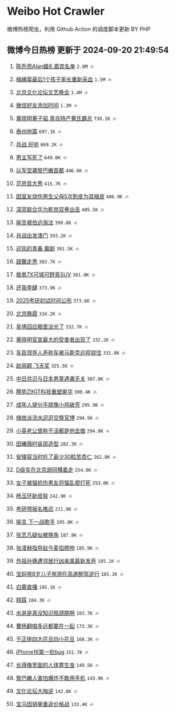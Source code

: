 # Weibo Hot Crawler 



微博热榜爬虫，利用 Github Action 的调度脚本更新 BY PHP 


## 微博今日热榜 更新于 2024-09-20 21:49:54 
1. [陈乔恩Alan婚礼嘉宾名单](https://s.weibo.com/weibo?q=%23%E9%99%88%E4%B9%94%E6%81%A9Alan%E5%A9%9A%E7%A4%BC%E5%98%89%E5%AE%BE%E5%90%8D%E5%8D%95%23&t=31&band_rank=1&Refer=top) `2.0M 🔥` 

1. [梅姨案最后1个孩子家长重新采血](https://s.weibo.com/weibo?q=%23%E6%A2%85%E5%A7%A8%E6%A1%88%E6%9C%80%E5%90%8E1%E4%B8%AA%E5%AD%A9%E5%AD%90%E5%AE%B6%E9%95%BF%E9%87%8D%E6%96%B0%E9%87%87%E8%A1%80%23&t=31&band_rank=2&Refer=top) `1.5M 🔥` 

1. [北京文化论坛文艺晚会](https://s.weibo.com/weibo?q=%23%E5%8C%97%E4%BA%AC%E6%96%87%E5%8C%96%E8%AE%BA%E5%9D%9B%E6%96%87%E8%89%BA%E6%99%9A%E4%BC%9A%23&t=31&band_rank=3&Refer=top) `1.4M 🔥` 

1. [微信好友添加时间](https://s.weibo.com/weibo?q=%23%E5%BE%AE%E4%BF%A1%E5%A5%BD%E5%8F%8B%E6%B7%BB%E5%8A%A0%E6%97%B6%E9%97%B4%23&t=31&band_rank=4&Refer=top) `1.3M 🔥` 

1. [黄晓明黄子韬 青岛特产黄氏霸总](https://s.weibo.com/weibo?q=%E9%BB%84%E6%99%93%E6%98%8E%E9%BB%84%E5%AD%90%E9%9F%AC%20%E9%9D%92%E5%B2%9B%E7%89%B9%E4%BA%A7%E9%BB%84%E6%B0%8F%E9%9C%B8%E6%80%BB&t=31&band_rank=5&Refer=top) `738.1K 🔥` 

1. [泰州地震](https://s.weibo.com/weibo?q=%E6%B3%B0%E5%B7%9E%E5%9C%B0%E9%9C%87&t=31&band_rank=6&Refer=top) `697.1K 🔥` 

1. [肖战 好听](https://s.weibo.com/weibo?q=%E8%82%96%E6%88%98%20%E5%A5%BD%E5%90%AC&t=31&band_rank=7&Refer=top) `669.2K 🔥` 

1. [男主写死了](https://s.weibo.com/weibo?q=%E7%94%B7%E4%B8%BB%E5%86%99%E6%AD%BB%E4%BA%86&t=31&band_rank=8&Refer=top) `649.0K 🔥` 

1. [以军空袭黎巴嫩首都](https://s.weibo.com/weibo?q=%23%E4%BB%A5%E5%86%9B%E7%A9%BA%E8%A2%AD%E9%BB%8E%E5%B7%B4%E5%AB%A9%E9%A6%96%E9%83%BD%23&t=31&band_rank=9&Refer=top) `446.6K 🔥` 

1. [范思哲大秀](https://s.weibo.com/weibo?q=%E8%8C%83%E6%80%9D%E5%93%B2%E5%A4%A7%E7%A7%80&t=31&band_rank=10&Refer=top) `415.7K 🔥` 

1. [因室友烧伤男生父母5次割皮为其植皮](https://s.weibo.com/weibo?q=%23%E5%9B%A0%E5%AE%A4%E5%8F%8B%E7%83%A7%E4%BC%A4%E7%94%B7%E7%94%9F%E7%88%B6%E6%AF%8D5%E6%AC%A1%E5%89%B2%E7%9A%AE%E4%B8%BA%E5%85%B6%E6%A4%8D%E7%9A%AE%23&t=31&band_rank=11&Refer=top) `406.9K 🔥` 

1. [深蓝联合华为乾崑双拳出击](https://s.weibo.com/weibo?q=%23%E6%B7%B1%E8%93%9D%E8%81%94%E5%90%88%E5%8D%8E%E4%B8%BA%E4%B9%BE%E5%B4%91%E5%8F%8C%E6%8B%B3%E5%87%BA%E5%87%BB%23&t=31&band_rank=12&Refer=top) `405.5K 🔥` 

1. [喻言被伯远淘汰](https://s.weibo.com/weibo?q=%23%E5%96%BB%E8%A8%80%E8%A2%AB%E4%BC%AF%E8%BF%9C%E6%B7%98%E6%B1%B0%23&t=31&band_rank=13&Refer=top) `399.8K 🔥` 

1. [肖战出发澳门](https://s.weibo.com/weibo?q=%23%E8%82%96%E6%88%98%E5%87%BA%E5%8F%91%E6%BE%B3%E9%97%A8%23&t=31&band_rank=14&Refer=top) `393.2K 🔥` 

1. [迎风的青春 癫剧](https://s.weibo.com/weibo?q=%E8%BF%8E%E9%A3%8E%E7%9A%84%E9%9D%92%E6%98%A5%20%E7%99%AB%E5%89%A7&t=31&band_rank=15&Refer=top) `391.5K 🔥` 

1. [甜馨走秀](https://s.weibo.com/weibo?q=%E7%94%9C%E9%A6%A8%E8%B5%B0%E7%A7%80&t=31&band_rank=16&Refer=top) `383.7K 🔥` 

1. [极氪7X可城可野真SUV](https://s.weibo.com/weibo?q=%23%E6%9E%81%E6%B0%AA7X%E5%8F%AF%E5%9F%8E%E5%8F%AF%E9%87%8E%E7%9C%9FSUV%23&t=31&band_rank=17&Refer=top) `381.0K 🔥` 

1. [还我李肆](https://s.weibo.com/weibo?q=%E8%BF%98%E6%88%91%E6%9D%8E%E8%82%86&t=31&band_rank=18&Refer=top) `373.9K 🔥` 

1. [2025考研初试时间公布](https://s.weibo.com/weibo?q=%232025%E8%80%83%E7%A0%94%E5%88%9D%E8%AF%95%E6%97%B6%E9%97%B4%E5%85%AC%E5%B8%83%23&t=31&band_rank=19&Refer=top) `373.6K 🔥` 

1. [北京晚霞](https://s.weibo.com/weibo?q=%E5%8C%97%E4%BA%AC%E6%99%9A%E9%9C%9E&t=31&band_rank=20&Refer=top) `334.2K 🔥` 

1. [吴倩回应眼里没光了](https://s.weibo.com/weibo?q=%23%E5%90%B4%E5%80%A9%E5%9B%9E%E5%BA%94%E7%9C%BC%E9%87%8C%E6%B2%A1%E5%85%89%E4%BA%86%23&t=31&band_rank=21&Refer=top) `332.7K 🔥` 

1. [黄晓明官宣最大的受害者出现了](https://s.weibo.com/weibo?q=%E9%BB%84%E6%99%93%E6%98%8E%E5%AE%98%E5%AE%A3%E6%9C%80%E5%A4%A7%E7%9A%84%E5%8F%97%E5%AE%B3%E8%80%85%E5%87%BA%E7%8E%B0%E4%BA%86&t=31&band_rank=22&Refer=top) `332.2K 🔥` 

1. [车臣领导人声称车被马斯克远程锁住](https://s.weibo.com/weibo?q=%23%E8%BD%A6%E8%87%A3%E9%A2%86%E5%AF%BC%E4%BA%BA%E5%A3%B0%E7%A7%B0%E8%BD%A6%E8%A2%AB%E9%A9%AC%E6%96%AF%E5%85%8B%E8%BF%9C%E7%A8%8B%E9%94%81%E4%BD%8F%23&t=31&band_rank=23&Refer=top) `331.0K 🔥` 

1. [赵丽颖 飞天奖](https://s.weibo.com/weibo?q=%E8%B5%B5%E4%B8%BD%E9%A2%96%20%E9%A3%9E%E5%A4%A9%E5%A5%96&t=31&band_rank=24&Refer=top) `325.5K 🔥` 

1. [中日共识与日本男童遇袭无关](https://s.weibo.com/weibo?q=%23%E4%B8%AD%E6%97%A5%E5%85%B1%E8%AF%86%E4%B8%8E%E6%97%A5%E6%9C%AC%E7%94%B7%E7%AB%A5%E9%81%87%E8%A2%AD%E6%97%A0%E5%85%B3%23&t=31&band_rank=25&Refer=top) `307.0K 🔥` 

1. [腾势Z9GT科技重塑豪华](https://s.weibo.com/weibo?q=%23%E8%85%BE%E5%8A%BFZ9GT%E7%A7%91%E6%8A%80%E9%87%8D%E5%A1%91%E8%B1%AA%E5%8D%8E%23&t=31&band_rank=26&Refer=top) `300.4K 🔥` 

1. [成年人提分手就像小鸡破壳](https://s.weibo.com/weibo?q=%E6%88%90%E5%B9%B4%E4%BA%BA%E6%8F%90%E5%88%86%E6%89%8B%E5%B0%B1%E5%83%8F%E5%B0%8F%E9%B8%A1%E7%A0%B4%E5%A3%B3&t=31&band_rank=27&Refer=top) `295.9K 🔥` 

1. [嗨放派流水迢迢交换官博](https://s.weibo.com/weibo?q=%E5%97%A8%E6%94%BE%E6%B4%BE%E6%B5%81%E6%B0%B4%E8%BF%A2%E8%BF%A2%E4%BA%A4%E6%8D%A2%E5%AE%98%E5%8D%9A&t=31&band_rank=28&Refer=top) `294.5K 🔥` 

1. [小英老公曾称干活都是他去做](https://s.weibo.com/weibo?q=%23%E5%B0%8F%E8%8B%B1%E8%80%81%E5%85%AC%E6%9B%BE%E7%A7%B0%E5%B9%B2%E6%B4%BB%E9%83%BD%E6%98%AF%E4%BB%96%E5%8E%BB%E5%81%9A%23&t=31&band_rank=29&Refer=top) `294.0K 🔥` 

1. [田曦薇时装周造型](https://s.weibo.com/weibo?q=%E7%94%B0%E6%9B%A6%E8%96%87%E6%97%B6%E8%A3%85%E5%91%A8%E9%80%A0%E5%9E%8B&t=31&band_rank=30&Refer=top) `282.3K 🔥` 

1. [安陵容当时吃了最少30粒苦杏仁](https://s.weibo.com/weibo?q=%E5%AE%89%E9%99%B5%E5%AE%B9%E5%BD%93%E6%97%B6%E5%90%83%E4%BA%86%E6%9C%80%E5%B0%9130%E7%B2%92%E8%8B%A6%E6%9D%8F%E4%BB%81&t=31&band_rank=31&Refer=top) `262.8K 🔥` 

1. [D级车在北京胡同横着走](https://s.weibo.com/weibo?q=%23D%E7%BA%A7%E8%BD%A6%E5%9C%A8%E5%8C%97%E4%BA%AC%E8%83%A1%E5%90%8C%E6%A8%AA%E7%9D%80%E8%B5%B0%23&t=31&band_rank=32&Refer=top) `254.0K 🔥` 

1. [女子被猫抓伤男友将猫乱棍打死](https://s.weibo.com/weibo?q=%23%E5%A5%B3%E5%AD%90%E8%A2%AB%E7%8C%AB%E6%8A%93%E4%BC%A4%E7%94%B7%E5%8F%8B%E5%B0%86%E7%8C%AB%E4%B9%B1%E6%A3%8D%E6%89%93%E6%AD%BB%23&t=31&band_rank=33&Refer=top) `253.0K 🔥` 

1. [杨玉环新皮肤](https://s.weibo.com/weibo?q=%E6%9D%A8%E7%8E%89%E7%8E%AF%E6%96%B0%E7%9A%AE%E8%82%A4&t=31&band_rank=34&Refer=top) `242.9K 🔥` 

1. [考研预报名推迟](https://s.weibo.com/weibo?q=%E8%80%83%E7%A0%94%E9%A2%84%E6%8A%A5%E5%90%8D%E6%8E%A8%E8%BF%9F&t=31&band_rank=35&Refer=top) `211.9K 🔥` 

1. [喻言 下一战歌手](https://s.weibo.com/weibo?q=%E5%96%BB%E8%A8%80%20%E4%B8%8B%E4%B8%80%E6%88%98%E6%AD%8C%E6%89%8B&t=31&band_rank=36&Refer=top) `195.8K 🔥` 

1. [张艺凡疑似被换角](https://s.weibo.com/weibo?q=%23%E5%BC%A0%E8%89%BA%E5%87%A1%E7%96%91%E4%BC%BC%E8%A2%AB%E6%8D%A2%E8%A7%92%23&t=31&band_rank=37&Refer=top) `187.9K 🔥` 

1. [张凌赫指导赵今麦掐脖吻](https://s.weibo.com/weibo?q=%E5%BC%A0%E5%87%8C%E8%B5%AB%E6%8C%87%E5%AF%BC%E8%B5%B5%E4%BB%8A%E9%BA%A6%E6%8E%90%E8%84%96%E5%90%BB&t=31&band_rank=38&Refer=top) `185.9K 🔥` 

1. [外祖孙俩遭邻居行凶亲属最新发声](https://s.weibo.com/weibo?q=%23%E5%A4%96%E7%A5%96%E5%AD%99%E4%BF%A9%E9%81%AD%E9%82%BB%E5%B1%85%E8%A1%8C%E5%87%B6%E4%BA%B2%E5%B1%9E%E6%9C%80%E6%96%B0%E5%8F%91%E5%A3%B0%23&t=31&band_rank=39&Refer=top) `185.1K 🔥` 

1. [宝妈带8岁儿子旅游在高速醉驾逆行](https://s.weibo.com/weibo?q=%23%E5%AE%9D%E5%A6%88%E5%B8%A68%E5%B2%81%E5%84%BF%E5%AD%90%E6%97%85%E6%B8%B8%E5%9C%A8%E9%AB%98%E9%80%9F%E9%86%89%E9%A9%BE%E9%80%86%E8%A1%8C%23&t=31&band_rank=40&Refer=top) `185.1K 🔥` 

1. [白鹿直播](https://s.weibo.com/weibo?q=%E7%99%BD%E9%B9%BF%E7%9B%B4%E6%92%AD&t=31&band_rank=41&Refer=top) `185.1K 🔥` 

1. [翔霖](https://s.weibo.com/weibo?q=%E7%BF%94%E9%9C%96&t=31&band_rank=42&Refer=top) `184.3K 🔥` 

1. [水哥是真没知识瓶颈期啊](https://s.weibo.com/weibo?q=%E6%B0%B4%E5%93%A5%E6%98%AF%E7%9C%9F%E6%B2%A1%E7%9F%A5%E8%AF%86%E7%93%B6%E9%A2%88%E6%9C%9F%E5%95%8A&t=31&band_rank=43&Refer=top) `183.7K 🔥` 

1. [曹杨翻唱多远都要在一起](https://s.weibo.com/weibo?q=%23%E6%9B%B9%E6%9D%A8%E7%BF%BB%E5%94%B1%E5%A4%9A%E8%BF%9C%E9%83%BD%E8%A6%81%E5%9C%A8%E4%B8%80%E8%B5%B7%23&t=31&band_rank=44&Refer=top) `173.3K 🔥` 

1. [于正排四大花旦四小花旦](https://s.weibo.com/weibo?q=%23%E4%BA%8E%E6%AD%A3%E6%8E%92%E5%9B%9B%E5%A4%A7%E8%8A%B1%E6%97%A6%E5%9B%9B%E5%B0%8F%E8%8A%B1%E6%97%A6%23&t=31&band_rank=45&Refer=top) `168.3K 🔥` 

1. [iPhone16第一批bug](https://s.weibo.com/weibo?q=%23iPhone16%E7%AC%AC%E4%B8%80%E6%89%B9bug%23&t=31&band_rank=46&Refer=top) `151.7K 🔥` 

1. [长得像宽面的人体寄生虫](https://s.weibo.com/weibo?q=%E9%95%BF%E5%BE%97%E5%83%8F%E5%AE%BD%E9%9D%A2%E7%9A%84%E4%BA%BA%E4%BD%93%E5%AF%84%E7%94%9F%E8%99%AB&t=31&band_rank=47&Refer=top) `149.5K 🔥` 

1. [黎巴嫩人害怕爆炸不敢用手机](https://s.weibo.com/weibo?q=%23%E9%BB%8E%E5%B7%B4%E5%AB%A9%E4%BA%BA%E5%AE%B3%E6%80%95%E7%88%86%E7%82%B8%E4%B8%8D%E6%95%A2%E7%94%A8%E6%89%8B%E6%9C%BA%23&t=31&band_rank=48&Refer=top) `143.9K 🔥` 

1. [文化论坛大咖说](https://s.weibo.com/weibo?q=%23%E6%96%87%E5%8C%96%E8%AE%BA%E5%9D%9B%E5%A4%A7%E5%92%96%E8%AF%B4%23&t=31&band_rank=49&Refer=top) `142.8K 🔥` 

1. [宝马因销量重返价格战](https://s.weibo.com/weibo?q=%23%E5%AE%9D%E9%A9%AC%E5%9B%A0%E9%94%80%E9%87%8F%E9%87%8D%E8%BF%94%E4%BB%B7%E6%A0%BC%E6%88%98%23&t=31&band_rank=50&Refer=top) `133.4K 🔥` 

